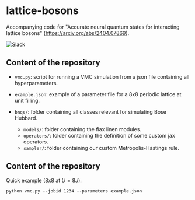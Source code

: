 # lattice-bosons
Accompanying code for "Accurate neural quantum states for interacting lattice bosons" (https://arxiv.org/abs/2404.07869).

[![Slack](https://img.shields.io/badge/slack-chat-green.svg)](https://join.slack.com/t/mlquantum/shared_invite/zt-19wibmfdv-LLRI6i43wrLev6oQX0OfOw)


## Content of the repository

- `vmc.py`: script for running a VMC simulation from a json file containing all hyperparameters.
- `example.json`: example of a parameter file for a 8x8 periodic lattice at unit filling.

- `bnqs/`: folder containing all classes relevant for simulating Bose Hubbard.
    - `models/`: folder containing the flax linen modules.
    - `operators/`: folder containing the definition of some custom jax operators.
    - `sampler/`: folder containing our custom Metropolis-Hastings rule.

## Content of the repository

Quick example (8x8 at $U=8J$):

`python vmc.py --jobid 1234 --parameters example.json`